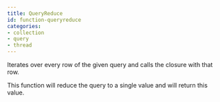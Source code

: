 ```yaml
---
title: QueryReduce
id: function-queryreduce
categories:
- collection
- query
- thread
---
```


Iterates over every row of the given query and calls the closure with that row.

This function will reduce the query to a single value and will return this value.
